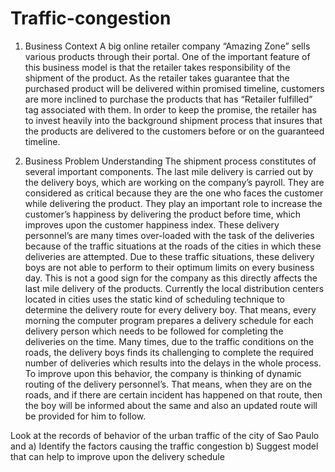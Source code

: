 # Traffic-congestion

1.	Business Context 
A big online retailer company “Amazing Zone” sells various products through their portal. One of the important feature of this business model is that the retailer takes responsibility of the shipment of the product. As the retailer takes guarantee that the purchased product will be delivered within promised timeline, customers are more inclined to purchase the products that has “Retailer fulfilled” tag associated with them. In order to keep the promise, the retailer has to invest heavily into the background shipment process that insures that the products are delivered to the customers before or on the guaranteed timeline. 

2.	Business Problem Understanding
The shipment process constitutes of several important components. The last mile delivery is carried out by the delivery boys, which are working on the company’s payroll. They are considered as critical because they are the one who faces the customer while delivering the product. They play an important role to increase the customer’s happiness by delivering the product before time, which improves upon the customer happiness index. 
These delivery personnel’s are many times over-loaded with the task of the deliveries because of the traffic situations at the roads of the cities in which these deliveries are attempted. Due to these traffic situations, these delivery boys are not able to perform to their optimum limits on every business day. This is not a good sign for the company as this directly affects the last mile delivery of the products. 
Currently the local distribution centers located in cities uses the static kind of scheduling technique to determine the delivery route for every delivery boy. That means, every morning the computer program prepares a delivery schedule for each delivery person which needs to be followed for completing the deliveries on the time. Many times, due to the traffic conditions on the roads, the delivery boys finds its challenging to complete the required number of deliveries which results into the delays in the whole process. To improve upon this behavior, the company is thinking of dynamic routing of the delivery personnel’s. That means, when they are on the roads, and if there are certain incident has happened on that route, then the boy will be informed about the same and also an updated route will be provided for him to follow. 

Look at the records of behavior of the urban traffic of the city of Sao Paulo and 
a)	Identify the factors causing the traffic congestion 
b)	Suggest model that can help to improve upon the delivery schedule

